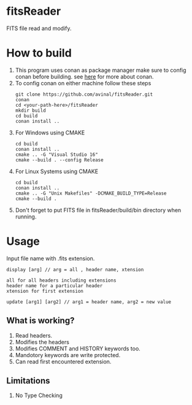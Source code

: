 # fitsReader
FITS file read and modify.


# How to build
1. This program uses conan as package manager make sure to config conan before building. 
   see [here](https://docs.conan.io/en/latest/getting_started.html) for more about conan.
2. To config conan on either machine follow these steps
   ```
   git clone https://github.com/avinal/fitsReader.git
   conan
   cd <your-path-here>/fitsReader
   mkdir build
   cd build
   conan install ..
   ```
3. For Windows using CMAKE
   ```
   cd build
   conan install ..
   cmake .. -G "Visual Studio 16"
   cmake --build . --config Release
   ```
4. For Linux Systems using CMAKE
   ```
   cd build
   conan install ..
   cmake .. -G "Unix Makefiles" -DCMAKE_BUILD_TYPE=Release
   cmake --build .
   ```
5. Don't forget to put FITS file in fitsReader/build/bin directory when running. 

# Usage
Input file name with .fits extension.
```
display [arg] // arg = all , header name, xtension 

all for all headers including extensions
header name for a particular header
xtension for first extension

update [arg1] [arg2] // arg1 = header name, arg2 = new value

```

## What is working?
1. Read headers.
2. Modifies the headers
3. Modifies COMMENT and HISTORY keywords too.
4. Mandotory keywords are write protected.
5. Can read first encountered extension.

## Limitations
1. No Type Checking

